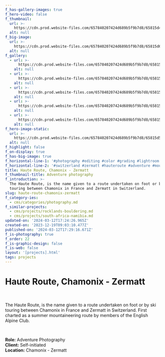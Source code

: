 ```yaml
---
f_has-gallery-images: true
f_hero-video: false
f_thumbnail:
  url: >-
    https://cdn.prod.website-files.com/657840207424d689b5f9b7d8/65815d4f38523e751248ae07_thumbnail.jpg
  alt: null
f_big-image:
  url: >-
    https://cdn.prod.website-files.com/657840207424d689b5f9b7d8/65815d6a12ef3814032b7988_highlight.avif
  alt: null
f_gallery:
  - url: >-
      https://cdn.prod.website-files.com/657840207424d689b5f9b7d8/65815d759d2ea44f23fda6ea_img_haute-route_02.avif
    alt: null
  - url: >-
      https://cdn.prod.website-files.com/657840207424d689b5f9b7d8/65815d75a05b751a6bc85174_img_haute-route_03.avif
    alt: null
  - url: >-
      https://cdn.prod.website-files.com/657840207424d689b5f9b7d8/65815d55f4346e0a8b51610b_hero.avif
    alt: null
  - url: >-
      https://cdn.prod.website-files.com/657840207424d689b5f9b7d8/65815d74a11900005dca5ad3_img_haute-route_05.avif
    alt: null
  - url: >-
      https://cdn.prod.website-files.com/657840207424d689b5f9b7d8/65815d6a12ef3814032b7988_highlight.avif
    alt: null
f_hero-image-static:
  url: >-
    https://cdn.prod.website-files.com/657840207424d689b5f9b7d8/65815d55f4346e0a8b51610b_hero.avif
  alt: null
f_highlight: false
f_on-display: true
f_has-big-image: true
f_horizontal-line-1: '#photography #editing #color #grading #lightroom'
f_horizontal-line-2: '#switzerland #zermatt #hauteroute #adventure #mountain'
title: Haute Route, Chamonix - Zermatt
f_thumbnail-title: Adventure photography
f_introduction: >-
  The Haute Route, is the name given to a route undertaken on foot or by ski
  touring between Chamonix in France and Zermatt in Switzerland.
slug: haute-route-chamonix-zermatt
f_category-ies:
  - cms/categories/photography.md
f_similar-projects:
  - cms/projects/rocklands-bouldering.md
  - cms/projects/south-africa-namibia.md
updated-on: '2024-03-12T17:24:26.965Z'
created-on: '2023-12-19T09:03:10.477Z'
published-on: '2024-03-12T17:29:16.671Z'
f_is-photography: true
f_order: 22
f_is-graphic-design: false
f_is-web: false
layout: '[projects].html'
tags: projects
---
```


Haute Route, Chamonix - Zermatt
===============================

‍

The Haute Route, is the name given to a route undertaken on foot or by ski touring between Chamonix in France and Zermatt in Switzerland. First charted as a summer mountaineering route by members of the English Alpine Club.

‍

**Role:** Adventure Photography  
**Client:** Self-initiated  
**Location:** Chamonix - Zermatt
